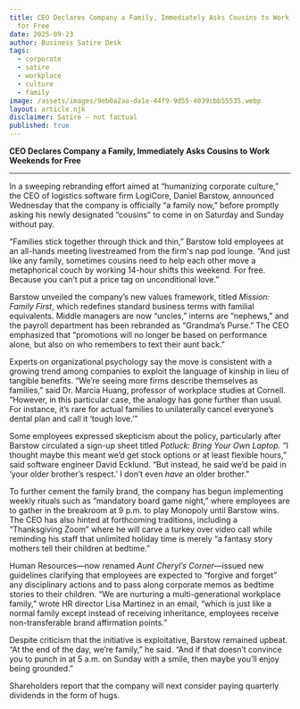 ```yaml
---
title: CEO Declares Company a Family, Immediately Asks Cousins to Work Weekends
  for Free
date: 2025-09-23
author: Business Satire Desk
tags:
  - corporate
  - satire
  - workplace
  - culture
  - family
image: /assets/images/9eb0a2aa-da1e-44f9-9d55-4039cbb55535.webp
layout: article.njk
disclaimer: Satire — not factual
published: true
---
```


**CEO Declares Company a Family, Immediately Asks Cousins to Work Weekends for Free**  

---

In a sweeping rebranding effort aimed at “humanizing corporate culture,” the CEO of logistics software firm LogiCore, Daniel Barstow, announced Wednesday that the company is officially “a family now,” before promptly asking his newly designated “cousins” to come in on Saturday and Sunday without pay.  

“Families stick together through thick and thin,” Barstow told employees at an all-hands meeting livestreamed from the firm's nap pod lounge. “And just like any family, sometimes cousins need to help each other move a metaphorical couch by working 14-hour shifts this weekend. For free. Because you can’t put a price tag on unconditional love.”  

Barstow unveiled the company’s new values framework, titled *Mission: Family First*, which redefines standard business terms with familial equivalents. Middle managers are now “uncles,” interns are “nephews,” and the payroll department has been rebranded as “Grandma’s Purse.” The CEO emphasized that “promotions will no longer be based on performance alone, but also on who remembers to text their aunt back.”  

Experts on organizational psychology say the move is consistent with a growing trend among companies to exploit the language of kinship in lieu of tangible benefits. “We’re seeing more firms describe themselves as families,” said Dr. Marcia Huang, professor of workplace studies at Cornell. “However, in this particular case, the analogy has gone further than usual. For instance, it’s rare for actual families to unilaterally cancel everyone’s dental plan and call it ‘tough love.’”  

Some employees expressed skepticism about the policy, particularly after Barstow circulated a sign-up sheet titled *Potluck: Bring Your Own Laptop.* “I thought maybe this meant we’d get stock options or at least flexible hours,” said software engineer David Ecklund. “But instead, he said we’d be paid in ‘your older brother’s respect.’ I don’t even *have* an older brother.”  

To further cement the family brand, the company has begun implementing weekly rituals such as “mandatory board game night,” where employees are to gather in the breakroom at 9 p.m. to play Monopoly until Barstow wins. The CEO has also hinted at forthcoming traditions, including a “Thanksgiving Zoom” where he will carve a turkey over video call while reminding his staff that unlimited holiday time is merely “a fantasy story mothers tell their children at bedtime.”  

Human Resources—now renamed *Aunt Cheryl’s Corner*—issued new guidelines clarifying that employees are expected to “forgive and forget” any disciplinary actions and to pass along corporate memos as bedtime stories to their children. “We are nurturing a multi-generational workplace family,” wrote HR director Lisa Martinez in an email, “which is just like a normal family except instead of receiving inheritance, employees receive non-transferable brand affirmation points.”  

Despite criticism that the initiative is exploitative, Barstow remained upbeat. “At the end of the day, we’re family,” he said. “And if that doesn’t convince you to punch in at 5 a.m. on Sunday with a smile, then maybe you’ll enjoy being grounded.”  

Shareholders report that the company will next consider paying quarterly dividends in the form of hugs.  